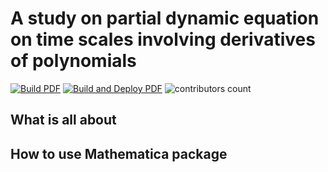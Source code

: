 # A study on partial dynamic equation on time scales involving derivatives of polynomials

[![Build PDF](https://github.com/kolosovpetro/AStudyOnDynamicEquations/actions/workflows/build-pdf.yml/badge.svg)](https://github.com/kolosovpetro/AStudyOnDynamicEquations/actions/workflows/build.yml/badge.svg)
[![Build and Deploy PDF](https://github.com/kolosovpetro/AStudyOnDynamicEquations/actions/workflows/build-and-deploy-pdf.yml/badge.svg)](https://github.com/kolosovpetro/AStudyOnDynamicEquations/actions/workflows/build-and-deploy.yml/badge.svg)
![contributors count](https://img.shields.io/github/contributors/kolosovpetro/AStudyOnDynamicEquations)

## What is all about

## How to use Mathematica package